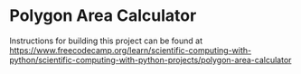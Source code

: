 # Polygon Area Calculator

Instructions for building this project can be found at https://www.freecodecamp.org/learn/scientific-computing-with-python/scientific-computing-with-python-projects/polygon-area-calculator

